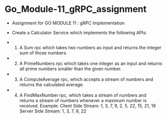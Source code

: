 # Go_Module-11_gRPC_assignment

- Assignment for GO MODULE 11 : gRPC Implementation
    
- Create a Calculator Service which implements the following APIs:

- 1. A Sum rpc which takes two numbers as input and returns the integer sum of those numbers.
    
- 2. A PrimeNumbers rpc which takes one integer as an input and returns all prime numbers smaller than the given number.

- 3. A ComputeAverage rpc, which accepts a stream of numbers and returns the calculated average.
    
- 4. A FindMaxNumber rpc, which takes a stream of numbers and returns a stream of numbers whenever a maximum number is received.
    Example:  Client Side Stream: 1,  3, 7,  9,  2,  5,  22, 15,  21, 19         Server Side Stream:  1, 3,  7,  9,  22
